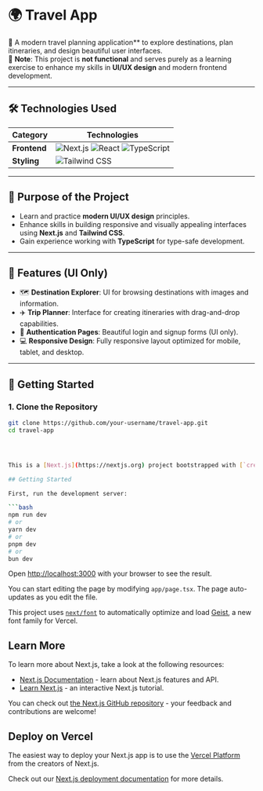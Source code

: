 # 🌍 Travel App

🚀 A modern travel planning application** to explore destinations, plan itineraries, and design beautiful user interfaces.  
🔧 **Note**: This project is **not functional** and serves purely as a learning exercise to enhance my skills in **UI/UX design** and modern frontend development.

---

## 🛠️ **Technologies Used**

| **Category**            | **Technologies**                                                                                              |
|--------------------------|--------------------------------------------------------------------------------------------------------------|
| **Frontend**             | ![Next.js](https://img.shields.io/badge/-Next.js-000000?style=flat&logo=nextdotjs&logoColor=white) ![React](https://img.shields.io/badge/-React-61DAFB?style=flat&logo=react&logoColor=black) ![TypeScript](https://img.shields.io/badge/-TypeScript-3178C6?style=flat&logo=typescript&logoColor=white) |
| **Styling**              | ![Tailwind CSS](https://img.shields.io/badge/-Tailwind%20CSS-06B6D4?style=flat&logo=tailwindcss&logoColor=white) |

---

## 🎨 **Purpose of the Project**

- Learn and practice **modern UI/UX design** principles.  
- Enhance skills in building responsive and visually appealing interfaces using **Next.js** and **Tailwind CSS**.  
- Gain experience working with **TypeScript** for type-safe development.

---

## 🌟 **Features (UI Only)**

- 🗺️ **Destination Explorer**: UI for browsing destinations with images and information.  
- ✈️ **Trip Planner**: Interface for creating itineraries with drag-and-drop capabilities.  
- 🔐 **Authentication Pages**: Beautiful login and signup forms (UI only).  
- 💻 **Responsive Design**: Fully responsive layout optimized for mobile, tablet, and desktop.

---

## 🚀 **Getting Started**

### 1. **Clone the Repository**
```bash
git clone https://github.com/your-username/travel-app.git
cd travel-app




This is a [Next.js](https://nextjs.org) project bootstrapped with [`create-next-app`](https://nextjs.org/docs/app/api-reference/cli/create-next-app).

## Getting Started

First, run the development server:

```bash
npm run dev
# or
yarn dev
# or
pnpm dev
# or
bun dev
```

Open [http://localhost:3000](http://localhost:3000) with your browser to see the result.

You can start editing the page by modifying `app/page.tsx`. The page auto-updates as you edit the file.

This project uses [`next/font`](https://nextjs.org/docs/app/building-your-application/optimizing/fonts) to automatically optimize and load [Geist](https://vercel.com/font), a new font family for Vercel.

## Learn More

To learn more about Next.js, take a look at the following resources:

- [Next.js Documentation](https://nextjs.org/docs) - learn about Next.js features and API.
- [Learn Next.js](https://nextjs.org/learn) - an interactive Next.js tutorial.

You can check out [the Next.js GitHub repository](https://github.com/vercel/next.js) - your feedback and contributions are welcome!

## Deploy on Vercel

The easiest way to deploy your Next.js app is to use the [Vercel Platform](https://vercel.com/new?utm_medium=default-template&filter=next.js&utm_source=create-next-app&utm_campaign=create-next-app-readme) from the creators of Next.js.

Check out our [Next.js deployment documentation](https://nextjs.org/docs/app/building-your-application/deploying) for more details.
